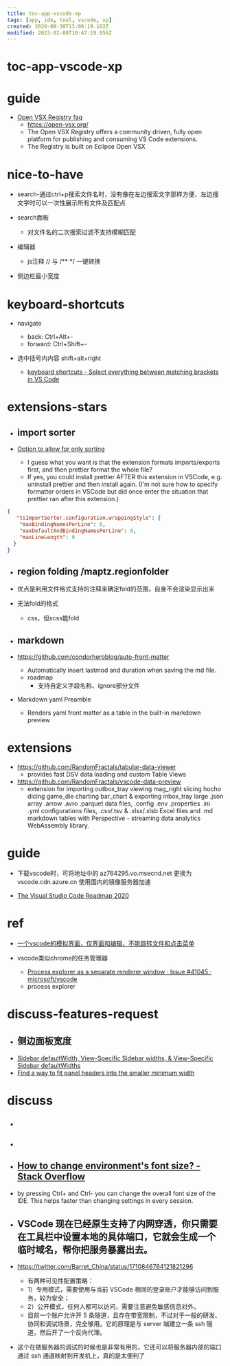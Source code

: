 ```yaml
---
title: toc-app-vscode-xp
tags: [app, ide, tool, vscode, xp]
created: 2020-08-30T13:08:19.102Z
modified: 2023-02-08T10:47:19.056Z
---
```


# toc-app-vscode-xp

# guide
- [Open VSX Registry faq](https://www.eclipse.org/legal/open-vsx-registry-faq/)
  - https://open-vsx.org/
  - The Open VSX Registry offers a community driven, fully open platform for publishing and consuming VS Code extensions. 
  - The Registry is built on Eclipse Open VSX
# nice-to-have
- search-通过ctrl+p搜索文件名时，没有像在左边搜索文字那样方便，左边搜文字时可以一次性展示所有文件及匹配点

- search面板
  - 对文件名的二次搜索过滤不支持模糊匹配

- 编辑器
  - js注释 // 与 /** */ 一键转换

- 侧边栏最小宽度
# keyboard-shortcuts
- navigate
  - back:    Ctrl+Alt+-
  - forward: Ctrl+Shift+-

- 选中括号内内容 shift+alt+right
  - [keyboard shortcuts - Select everything between matching brackets in VS Code](https://stackoverflow.com/questions/37835012/select-everything-between-matching-brackets-in-vs-code)
# extensions-stars
- ## import sorter

- [Option to allow for only sorting](https://github.com/daidodo/format-imports-vscode/issues/36)
  - I guess what you want is that the extension formats imports/exports first, and then prettier format the whole file?
  - If yes, you could install prettier AFTER this extension in VSCode, e.g. uninstall prettier and then install again. (I'm not sure how to specify formatter orders in VSCode but did once enter the situation that prettier ran after this extension.)

```JSON
{
   "tsImportSorter.configuration.wrappingStyle": {
    "maxBindingNamesPerLine": 0,
    "maxDefaultAndBindingNamesPerLine": 0,
    "maxLineLength": 0
  }
}
```

- ## region folding /maptz.regionfolder
- 优点是利用文件格式支持的注释来确定fold的范围，自身不会渲染显示出来
- 无法fold的格式
  - css，但scss能fold

- ## markdown

- https://github.com/condorheroblog/auto-front-matter
  - Automatically insert lastmod and duration when saving the md file.
  - roadmap
    - 支持自定义字段名称、ignore部分文件

- Markdown yaml Preamble
  - Renders yaml front matter as a table in the built-in markdown preview
# extensions
- https://github.com/RandomFractals/tabular-data-viewer
  - provides fast DSV data loading and custom Table Views
- https://github.com/RandomFractals/vscode-data-preview
  - extension for importing outbox_tray viewing mag_right slicing hocho dicing game_die charting bar_chart & exporting inbox_tray large .json array .arrow .avro .parquet data files, .config .env .properties .ini .yml configurations files, .csv/.tsv & .xlsx/.xlsb Excel files and .md markdown tables with Perspective - streaming data analytics WebAssembly library.
# guide
- 下载vscode时，可将地址中的 az764295.vo.msecnd.net 更换为  vscode.cdn.azure.cn 使用国内的镜像服务器加速

- [The Visual Studio Code Roadmap 2020](https://github.com/microsoft/vscode/wiki/Roadmap)
# ref
- [一个vscode的模拟界面，仅界面和编辑，不能跳转文件和点击菜单](https://remoteok.io/vscode)

- vscode类似chrome的任务管理器
  - [Process explorer as a separate renderer window · Issue #41045 · microsoft/vscode](https://github.com/microsoft/vscode/issues/41045)
  - process explorer
# discuss-features-request
- ## 侧边面板宽度
- [Sidebar defaultWidth, View-Specific Sidebar widths, & View-Specific Sidebar defaultWidths](https://github.com/microsoft/vscode/issues/158603)
- [Find a way to fit panel headers into the smaller minimum width](https://github.com/microsoft/vscode/issues/87347)
# discuss
- ## 

- ## 

- ## [How to change environment's font size? - Stack Overflow](https://stackoverflow.com/questions/33701933/how-to-change-environments-font-size)
- by pressing Ctrl+ and Ctrl- you can change the overall font size of the IDE. This helps faster than changing settings in every session.

- ## VSCode 现在已经原生支持了内网穿透，你只需要在工具栏中设置本地的具体端口，它就会生成一个临时域名，帮你把服务暴露出去。
- https://twitter.com/Barret_China/status/1710846764121821296
  - 有两种可见性配置策略：
  - 1）专用模式，需要使用与当前 VSCode 相同的登录账户才能够访问到服务，较为安全；
  - 2）公开模式，任何人都可以访问，需要注意避免敏感信息对外。
  - 目前一个账户允许开 5 条隧道，且存在带宽限制，不过对于一般的研发、协同和调试场景，完全够用。它的原理是与 server 端建立一条 ssh 隧道，然后开了一个反向代理。

- 这个在做服务器的调试的时候也是非常有用的，它还可以将服务器内部的端口通过 ssh 通道映射到开发机上，真的是太便利了
